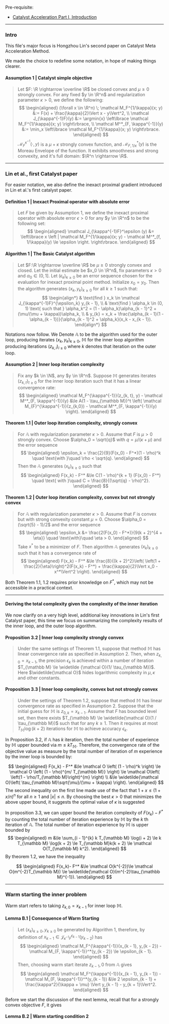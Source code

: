 Pre-requisite: 

- [Catalyst Acceleration Part I, Introduction](Catalyst%20Acceleration%20Part%20I,%20Introduction.md)

---
### **Intro**

This file's major focus is Hongzhou Lin's second paper on Catalyst Meta Acceleration Method. 

We made the choice to redefine some notation, in hope of making things clearer. 

#### **Assumption 1 | Catalyst simple objective**
> Let $F: \R \rightarrow \overline \R$ be closed convex and $\mu \ge 0$ strongly convex. 
For any fixed $y \in \R^n$ and regularization parameter $\kappa > 0$, we define the following: 
$$
\begin{aligned}
    (\forall x \in \R^n) \; 
    \mathcal M_F^{1/\kappa}(x; y) &:= F(x) + \frac{\kappa}{2}\Vert x - y\Vert^2, 
    \\
    \mathcal J_{\kappa^{-1}F}(y) 
    &:= \argmin{x} \left\lbrace
        \mathcal M_F^{1/\kappa}(x; y)
    \right\rbrace,
    \\
    \mathcal M^*_{F, \kappa^{-1}}(y) 
    &:= \min_x
    \left\lbrace
        \mathcal M_F^{1/\kappa}(x; y)
    \right\rbrace. 
\end{aligned}
$$
$\mathcal M_{F}^{\kappa^{-1}}(\cdot, y)$ is a $\mu + \kappa$ strongly convex function, and $\mathcal M^*_{F, 1/\kappa}(y)$ is the Moreau Envelope of the function. 
It exhibits smoothness and strong convexity, and it's full domain: $\R^n \rightarrow \R$. 


---
### **Lin et al., first Catalyst paper**

For easier notation, we also define the inexact proximal gradient introduced in Lin et al.'s first catalyst paper. 

#### **Definition 1 | Inexact Proximal operator with absolute error**
> Let $F$ be given by Assumption 1, we define the inexact proximal operator with absolute error $\epsilon > 0$ for any $y \in \R^n$ to be the following set: 
> $$
> \begin{aligned}
>     \mathcal J_{\kappa^{-1}F}^\epsilon (y) &= 
>     \left\lbrace
>         x \left | 
>             \mathcal M_F^{1/\kappa}(x; y) - 
>             \mathcal M^*_{f, 1/\kappa}(y) \le \epsilon
>         \right.
>     \right\rbrace. 
> \end{aligned}
> $$

#### **Algorithm 1 | The Basic Catalyst algorithm**
> Let $F:\R \rightarrow \overline \R$ be $\mu \ge 0$ strongly convex and closed. 
> Let the initial estimate be $x_0 \in \R^n$, fix parameters $\kappa > 0$ and $\alpha_0 \in (0, 1]$. 
> Let $(\epsilon_k)_{k \ge 0}$ be an error sequence chosen for the evaluation for inexact proximal point method. 
> Initialize $x_0 = y_0$. Then the algorithm generates $(x_k, y_k)_{k\ge 0}$ for all $k \ge 1$ such that: 
> $$
> \begin{align*}
>     & \text{find } x_k \in \mathcal J_{\kappa^{-1}F}^{\epsilon_k} y_{k - 1}, 
>     \\
>     & \text{find } \alpha_k \in (0, 1) \text{ such that } \alpha_k^2 = (1 - \alpha_k)\alpha_{k - 1}^2 + (\mu/(\mu + \kappa))\alpha_k,
>     \\
>     & 
>     y_{k} = x_k + \frac{\alpha_{k - 1}(1 - \alpha_{k - 1})}{\alpha_{k - 1}^2 + \alpha_k}(x_k - x_{k - 1}). 
> \end{align*}
> $$


Notations now follow. 
We Denote $\mathbb A$ to be the algorithm used for the outer loop, producing iterates $(x_k, y_k)_{k \ge0}$, $\mathbb M$ for the inner loop algorithm producing iterations $(z_{k, i})_{i \ge0}$ where $k$ denotes that iteration on the outer loop. 

#### **Assumption 2 | Inner loop iteration complexity**
> Fix any $k \in \N$, any $y \in \R^n$. 
> Suppose $\mathbb M$ generates iterates $(z_{k, t})_{t \ge 0}$ for the inner loop iteration such that it has a linear convergence rate: 
> $$
> \begin{aligned}
>     \mathcal M_F^{\kappa^{-1}}(z_{k, t}, y) - \mathcal M^*_{F, \kappa^{-1}}(y) 
>     &\le 
>     A(1 - \tau_{\mathbb M})^t
>     \left(
>         \mathcal M_{F}^{\kappa^{-1}}(z_{k,0})
>         -
>         \mathcal M^*_{F, \kappa^{-1}}(y)
>     \right). 
> \end{aligned}
> $$


#### **Theorem 1.1 | Outer loop iteration complexity, strongly convex**
> For $\mathbb A$ with regularization parameter $\kappa > 0$. 
> Assume that $F$ is $\mu > 0$ strongly convex. 
> Choose $\alpha_0 = \sqrt{q}$ with $q = \mu/(\kappa + \mu)$ and the error sequence 
> $$
> \begin{aligned}
>     \epsilon_k = \frac{2}{9}(F(x_0) - F^*)(1 - \rho)^k \quad \text{with }\quad 
>     \rho < \sqrt{q}. 
> \end{aligned}
> $$
> Then the $\mathbb A$ generates $(x_{k})_{k \ge 0}$ such that 
> $$
> \begin{aligned}
>     F(x_k) - F^* &\le 
>     C(1 - \rho)^{k + 1} (F(x_0) - F^*) \quad \text{ with }\quad 
>     C = \frac{8}{(\sqrt{q} - \rho)^2}. 
> \end{aligned}
> $$



#### **Theorem 1.2 | Outer loop iteration complexity, convex but not strongly convex**
> For $\mathbb A$ with regularization parameter $\kappa > 0$. 
> Assume that $F$ is convex but with strong convexity constant $\mu = 0$. 
> Choose $\alpha_0 = (\sqrt{5} - 1)/2$ and the error sequence 
> $$
> \begin{aligned}
>     \epsilon_k &= \frac{2(F(x_0) - F^*)}{9(k + 2)^{4 + \eta}} \quad 
>     \text{with}\quad \eta > 0. 
> \end{aligned}
> $$
> Take $x^*$ to be a minimizer of $F$. 
> Then algorithm $\mathbb A$ generates $(x_k)_{k \ge0}$ such that it has a convergence rate of 
> $$
> \begin{aligned}
>     F(x_k) - F^* &\le 
>     \frac{8}{(k + 2)^2}\left(
>         \left(1 + \frac{2}{\eta}\right)^2(F(x_k) - F^*)
>         + \frac{\kappa}{2}\Vert x_0 - x^*\Vert^2
>     \right).
> \end{aligned}
> $$


Both Theorem 1.1, 1.2 requires prior knowledge on $F^*$, which may not be accessible in a practical context. 



---
#### **Deriving the total complexity given the complexity of the inner iteration**
We now clarify on a very high level, additional key innovations in Lin's first Catalyst paper, this time we focus on summarizing the complexity results of the inner loop, and the outer loop algorithm. 


#### **Proposition 3.2 | Inner loop complexity strongly convex**
> Under the same settings of Theorem 1.1, suppose that method $\mathbb M$ has linear convergence rate as specified in Assumption 2. 
> Then, when $z_{k, 0} = x_{k - 1}$, the precision $\epsilon_k$ is achieved within a number of iteration $T_{\mathbb M} \le \widetilde {\mathcal O}(1/ \tau_{\mathbb M})$. 
> Here $\widetilde{\mathcal O}$ hides logarithmic complexity in $\mu, \kappa$ and other constants. 


#### **Proposition 3.3 | Inner loop complexity, convex but not strongly convex**
> Under the settings of Theorem 1.2, suppose that method $\mathbb M$ has linear convergence rate as specified in Assumption 2. 
> Suppose that the initial guess for $\mathbb M$ is $z_{0, k} = x_{k - 1}$. 
> Assume that $F$ has bounded level set, then there exists $T_{\mathbb M} \le \widetilde{\mathcal O}(1 / \tau_{\mathbb M})$ such that for any $k \ge 1$. 
> Then it requires at most $T_{\mathbb M}\log(k + 2)$ iterations for $\mathbb M$ to achieve accuracy $\epsilon_k$. 

In Proposition 3.2, if $\mathbb A$ has $k$ iteration, then the total number of experience  by $\mathbb M$ upper bounded via $m \le k T_{\mathbb M}$. 
Therefore, the convergence rate of the objective value as measure by the total number of iteration of $m$ experience by the inner loop is bounded by: 

$$
\begin{aligned}
    F(x_k) - F^* &\le \mathcal O \left(
        (1 - \rho)^k 
    \right) \le 
    \mathcal O \left(
        (1 - \rho)^{m/ T_{\mathbb M}}
    \right) \le 
    \mathcal O\left(
        \left(1 - \rho/T_{\mathbb M}\right)^{m}
    \right)
    \\
    &\le \widetilde{\mathcal O}\left(
        \tau_{\mathbb M}\sqrt{\mu}/(\mu + \kappa)
    \right). 
\end{aligned}
$$
The second inequality on the first line made use of the fact that $1 + x \le (1 + x/n)^n$ for all $n \ge 1$ and $|x| \le n$. 
By choosing the best $\kappa > 0$ that minimizes the above upper bound, it suggests the optimal value of $\kappa$ is suggested 

In proposition 3.3, we can upper bound the iteration complexity of $F(x_k) - F^*$ by counting the total number of iteration experience by $\mathbb M$ by the $k$ th iteration of $\mathbb A$. 
The total number of iteration experience by $\mathbb M$ is upper bounded by 
$$
\begin{aligned}
    m &\le \sum_{i - 1}^{k} k T_{\mathbb M} \log(i + 2) \le k T_{\mathbb M} \log(k + 2) 
    \le T_{\mathbb M}k(k + 2) 
    \le 
    \mathcal O(T_{\mathbb M} k^2). 
\end{aligned}
$$
By theorem 1.2, we have the inequality 

$$
\begin{aligned}
    F(x_k)- F^* &\le 
    \mathcal O(k^{-2})\le 
    \mathcal O(m^{-2}T_{\mathbb M}) \le \widetilde{\mathcal O}(m^{-2}\tau_{\mathbb M}^{-1}). 
\end{aligned}
$$


---
### **Warm starting the inner problem**

Warm start refers to taking $z_{k, 0} = x_{k - 1}$ for inner loop $\mathbb M$. 

#### **Lemma B.1 | Consequence of Warm Starting**
> Let $(x_k)_{k \ge 0}, y_{k \ge 0}$ be generated by Algorithm 1, therefore, by definition of $x_{k - 1} \in \mathcal J_{\kappa^{-1}F}^{\epsilon_{k - 1}} (y_{k - 2})$ has 
> $$
> \begin{aligned}
>     \mathcal M_F^{\kappa^{-1}}(x_{k - 1}, y_{k - 2}) - 
>     \mathcal M_{F, \kappa^{-1}}^*(y_{k - 2}) \le \epsilon_{k - 1}. 
> \end{aligned}
> $$
> Then, choosing warm start iterate $z_{k - 1}, 0$ from $\mathbb A$ gives 
> $$
> \begin{aligned}
>     \mathcal M_F^{\kappa^{-1}}(x_{k - 1}, y_{k - 1}) - 
>     \mathcal M_{F, \kappa^{-1}}^*(y_{k - 1}) 
>     &\le 
>     2 \epsilon_{k - 1} + \frac{\kappa^2}{\kappa + \mu}
>     \Vert y_{k - 1} - y_{k + 1}\Vert^2. 
> \end{aligned}
> $$

Before we start the discussion of the next lemma, recall that for a strongly convex objective $F$, it gives 

#### **Lemma B.2 | Warm starting condition 2**

